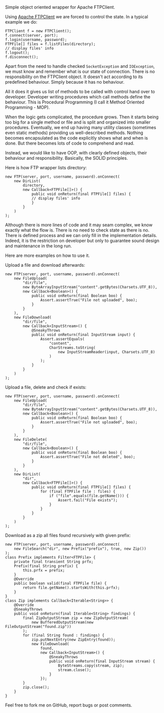 Simple object oriented wrapper for Apache FTPClient.

Using [Apache FTPClient](https://commons.apache.org/proper/commons-net/apidocs/org/apache/commons/net/ftp/FTPClient.html)
we are forced to control the state. In a typical example we do:

```
FTPClient f = new FTPClient();
f.connect(server, port);
f.login(username, password);
FTPFile[] files = f.listFiles(directory);
// display files' info
f.logout();
f.disconnect();
```

Apart from the need to handle checked `SocketException` and `IOException`,
we must know and remember what is our state of connection. There is no
responsibility on the FTPClient object. It doesn't act according to its
predefined behaviour. Simply because it has no behaviour.

All it does it gives us list of methods to be called with control hand over
to developer. Developer writing procedures which call methods define
the behaviour. This is Procedural Programming (I call it Method Oriented
Programming - MOP).

When the logic gets complicated, the procedure grows. Then it starts being
too big for a single method or file and is split and organized into smaller
procedures. Eventually, we end up having many utility classes 
(sometimes even static methods) providing us well-described methods. Nothing
becomes encapsulated as the code explicitly shows what and when is done. But
there becomes lots of code to comprehend and read.

Instead, we would like to have OOP, with clearly defined objects, their
behaviour and responsibility. Basically, the SOLID principles.

Here is how FTP wrapper lists directory:

```
new FTP(server, port, username, password).onConnect(
    new DirList(
        directory,
        new Callback<FTPFile[]>() {
            public void onReturn(final FTPFile[] files) {
            // display files' info
            }
        }
    )
);
```

Although there is more lines of code and it may seam complex, we know
exactly what the flow is. There is no need to check state as there is no. There
is defined process and we can only fill in the implementation details. Indeed,
it is the restriction on developer but only to guarantee sound design and
maintenance in the long run.

Here are more examples on how to use it.

Upload a file and download afterwards:

```
new FTP(server, port, username, password).onConnect(
    new FileUpload(
        "dir/file",
        new ByteArrayInputStream("content".getBytes(Charsets.UTF_8)),
        new Callback<Boolean>() {
            public void onReturn(final Boolean boo) {
                Assert.assertTrue("File not uploaded", boo);
            }
        }
    ),
    new FileDownload(
        "dir/file",
        new Callback<InputStream>() {
            @SneakyThrows
            public void onReturn(final InputStream input) {
                Assert.assertEquals(
                    "content",
                    CharStreams.toString(
                        new InputStreamReader(input, Charsets.UTF_8)
                    )
                );
            }
        }
    )
);
```

Upload a file, delete and check if exists:

```
new FTP(server, port, username, password).onConnect(
    new FileUpload(
        "dir/file",
        new ByteArrayInputStream("content".getBytes(Charsets.UTF_8)),
        new Callback<Boolean>() {
            public void onReturn(final Boolean boo) {
                Assert.assertTrue("File not uploaded", boo);
            }
        }
    ),
    new FileDelete(
        "dir/file",
        new Callback<Boolean>() {
            public void onReturn(final Boolean boo) {
                Assert.assertTrue("File not deleted", boo);
            }
        }
    ),
    new DirList(
        "dir",
        new Callback<FTPFile[]>() {
            public void onReturn(final FTPFile[] files) {
                for (final FTPFile file : files) {
                    if ("file".equals(file.getName())) {
                        Assert.fail("File exists");
                    }
                }
            }
        }
    )
);
```

Download as a zip all files found recursively with given prefix:

```
new FTP(server, port, username, password).onConnect(
    new FileSearch("dir", new Prefix("prefix"), true, new Zip())
);
class Prefix implements Filter<FTPFile> {
    private final transient String prfx;
    Prefix(final String prefix) {
        this.prfx = prefix;
    }
    @Override
    public boolean valid(final FTPFile file) {
        return file.getName().startsWith(this.prfx);
    }
}
class Zip implements Callback<Iterable<String>> {
    @Override
    @SneakyThrows
    public void onReturn(final Iterable<String> findings) {
        final ZipOutputStream zip = new ZipOutputStream(
            new BufferedOutputStream(new FileOutputStream("found.zip"))
        );
        for (final String found : findings) {
            zip.putNextEntry(new ZipEntry(found));
            new FileDownload(
                found,
                new Callback<InputStream>() {
                    @SneakyThrows
                    public void onReturn(final InputStream stream) {
                        ByteStreams.copy(stream, zip);
                        stream.close();
                    }
                });
        }
        zip.close();
    }
}
```


Feel free to fork me on GitHub, report bugs or post comments.
